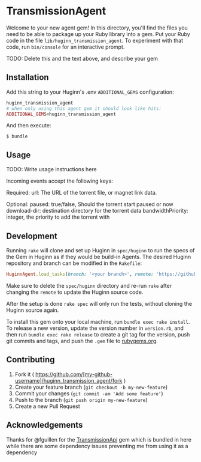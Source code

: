 # TransmissionAgent

Welcome to your new agent gem! In this directory, you'll find the files you need to be able to package up your Ruby library into a gem. Put your Ruby code in the file `lib/huginn_transmission_agent`. To experiment with that code, run `bin/console` for an interactive prompt.

TODO: Delete this and the text above, and describe your gem

## Installation

Add this string to your Huginn's .env `ADDITIONAL_GEMS` configuration:

```ruby
huginn_transmission_agent
# when only using this agent gem it should look like hits:
ADDITIONAL_GEMS=huginn_transmission_agent
```

And then execute:

    $ bundle

## Usage

TODO: Write usage instructions here

Incoming events accept the following keys:

Required:
	url: The URL of the torrent file, or magnet link data.

Optional:
	paused: true/false, Should the torrent start paused or now
        download-dir: destination directory for the torrent data
        bandwidthPriority: integer, the priority to add the torrent with


## Development

Running `rake` will clone and set up Huginn in `spec/huginn` to run the specs of the Gem in Huginn as if they would be build-in Agents. The desired Huginn repository and branch can be modified in the `Rakefile`:

```ruby
HuginnAgent.load_tasks(branch: '<your branch>', remote: 'https://github.com/<github user>/huginn.git')
```

Make sure to delete the `spec/huginn` directory and re-run `rake` after changing the `remote` to update the Huginn source code.

After the setup is done `rake spec` will only run the tests, without cloning the Huginn source again.

To install this gem onto your local machine, run `bundle exec rake install`. To release a new version, update the version number in `version.rb`, and then run `bundle exec rake release` to create a git tag for the version, push git commits and tags, and push the `.gem` file to [rubygems.org](https://rubygems.org).

## Contributing

1. Fork it ( https://github.com/[my-github-username]/huginn_transmission_agent/fork )
2. Create your feature branch (`git checkout -b my-new-feature`)
3. Commit your changes (`git commit -am 'Add some feature'`)
4. Push to the branch (`git push origin my-new-feature`)
5. Create a new Pull Request

## Acknowledgements

Thanks for @fguillen for the [TransmissionApi](fguillen/TransmissionApi) gem which is bundled in here while there are some dependency issues preventing me from using it as a dependency
